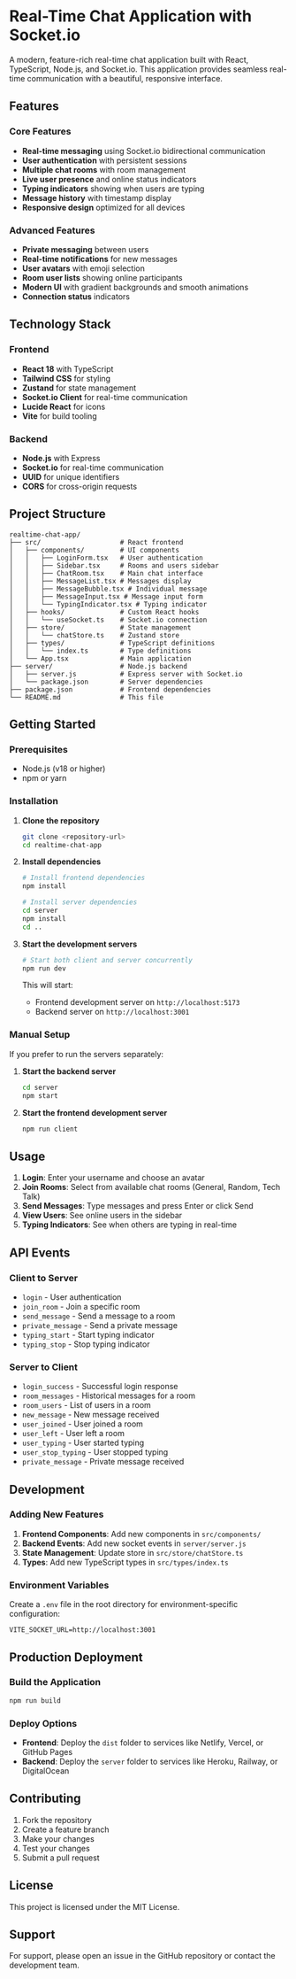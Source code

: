 # Real-Time Chat Application with Socket.io

A modern, feature-rich real-time chat application built with React, TypeScript, Node.js, and Socket.io. This application provides seamless real-time communication with a beautiful, responsive interface.

## Features




### Core Features
- **Real-time messaging** using Socket.io bidirectional communication
- **User authentication** with persistent sessions
- **Multiple chat rooms** with room management
- **Live user presence** and online status indicators
- **Typing indicators** showing when users are typing
- **Message history** with timestamp display
- **Responsive design** optimized for all devices

### Advanced Features
- **Private messaging** between users
- **Real-time notifications** for new messages
- **User avatars** with emoji selection
- **Room user lists** showing online participants
- **Modern UI** with gradient backgrounds and smooth animations
- **Connection status** indicators

## Technology Stack

### Frontend
- **React 18** with TypeScript
- **Tailwind CSS** for styling
- **Zustand** for state management
- **Socket.io Client** for real-time communication
- **Lucide React** for icons
- **Vite** for build tooling

### Backend
- **Node.js** with Express
- **Socket.io** for real-time communication
- **UUID** for unique identifiers
- **CORS** for cross-origin requests

## Project Structure

```
realtime-chat-app/
├── src/                    # React frontend
│   ├── components/         # UI components
│   │   ├── LoginForm.tsx   # User authentication
│   │   ├── Sidebar.tsx     # Rooms and users sidebar
│   │   ├── ChatRoom.tsx    # Main chat interface
│   │   ├── MessageList.tsx # Messages display
│   │   ├── MessageBubble.tsx # Individual message
│   │   ├── MessageInput.tsx # Message input form
│   │   └── TypingIndicator.tsx # Typing indicator
│   ├── hooks/              # Custom React hooks
│   │   └── useSocket.ts    # Socket.io connection
│   ├── store/              # State management
│   │   └── chatStore.ts    # Zustand store
│   ├── types/              # TypeScript definitions
│   │   └── index.ts        # Type definitions
│   └── App.tsx             # Main application
├── server/                 # Node.js backend
│   ├── server.js           # Express server with Socket.io
│   └── package.json        # Server dependencies
├── package.json            # Frontend dependencies
└── README.md               # This file
```

## Getting Started

### Prerequisites
- Node.js (v18 or higher)
- npm or yarn

### Installation

1. **Clone the repository**
   ```bash
   git clone <repository-url>
   cd realtime-chat-app
   ```

2. **Install dependencies**
   ```bash
   # Install frontend dependencies
   npm install

   # Install server dependencies
   cd server
   npm install
   cd ..
   ```

3. **Start the development servers**
   ```bash
   # Start both client and server concurrently
   npm run dev
   ```

   This will start:
   - Frontend development server on `http://localhost:5173`
   - Backend server on `http://localhost:3001`

### Manual Setup

If you prefer to run the servers separately:

1. **Start the backend server**
   ```bash
   cd server
   npm start
   ```

2. **Start the frontend development server**
   ```bash
   npm run client
   ```

## Usage

1. **Login**: Enter your username and choose an avatar
2. **Join Rooms**: Select from available chat rooms (General, Random, Tech Talk)
3. **Send Messages**: Type messages and press Enter or click Send
4. **View Users**: See online users in the sidebar
5. **Typing Indicators**: See when others are typing in real-time

## API Events

### Client to Server
- `login` - User authentication
- `join_room` - Join a specific room
- `send_message` - Send a message to a room
- `private_message` - Send a private message
- `typing_start` - Start typing indicator
- `typing_stop` - Stop typing indicator

### Server to Client
- `login_success` - Successful login response
- `room_messages` - Historical messages for a room
- `room_users` - List of users in a room
- `new_message` - New message received
- `user_joined` - User joined a room
- `user_left` - User left a room
- `user_typing` - User started typing
- `user_stop_typing` - User stopped typing
- `private_message` - Private message received

## Development

### Adding New Features

1. **Frontend Components**: Add new components in `src/components/`
2. **Backend Events**: Add new socket events in `server/server.js`
3. **State Management**: Update store in `src/store/chatStore.ts`
4. **Types**: Add new TypeScript types in `src/types/index.ts`

### Environment Variables

Create a `.env` file in the root directory for environment-specific configuration:

```env
VITE_SOCKET_URL=http://localhost:3001
```

## Production Deployment

### Build the Application
```bash
npm run build
```

### Deploy Options
- **Frontend**: Deploy the `dist` folder to services like Netlify, Vercel, or GitHub Pages
- **Backend**: Deploy the `server` folder to services like Heroku, Railway, or DigitalOcean

## Contributing

1. Fork the repository
2. Create a feature branch
3. Make your changes
4. Test your changes
5. Submit a pull request

## License

This project is licensed under the MIT License.

## Support

For support, please open an issue in the GitHub repository or contact the development team.
